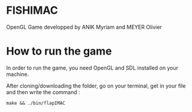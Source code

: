 # FISHIMAC

OpenGL Game developped by ANIK Myriam and MEYER Olivier

# How to run the game
In order to run the game, you need OpenGL and SDL installed on your machine. 

After cloning/downloading the folder, go on your terminal, get in your file and then write the command : 

```
make && ./bin/flapIMAC
```
